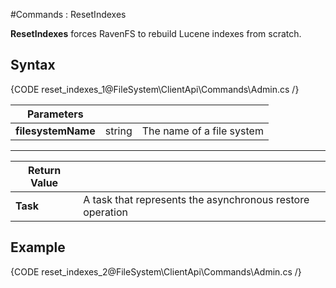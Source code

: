 ﻿#Commands : ResetIndexes

**ResetIndexes** forces RavenFS to rebuild Lucene indexes from scratch.

## Syntax

{CODE reset_indexes_1@FileSystem\ClientApi\Commands\Admin.cs /}

| Parameters | | |
| ------------- | ------------- | ----- |
| **filesystemName** | string | The name of a file system |

<hr />

| Return Value | |
| ------------- | ------------- |
| **Task** |  A task that represents the asynchronous restore operation |

## Example

{CODE reset_indexes_2@FileSystem\ClientApi\Commands\Admin.cs /}